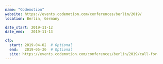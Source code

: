 ```yaml
---
name: "Codemotion"
website: https://events.codemotion.com/conferences/berlin/2019/
location: Berlin, Germany

date_start: 2019-11-12
date_end:   2019-11-13

cfp:
  start: 2019-04-02  # Optional
  end:   2019-05-30  # Optional
  site: https://events.codemotion.com/conferences/berlin/2019/call-for-papers-guidelines/
---
```

